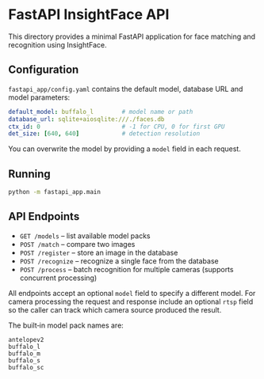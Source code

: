 # FastAPI InsightFace API

This directory provides a minimal FastAPI application for face matching and recognition using InsightFace.

## Configuration

`fastapi_app/config.yaml` contains the default model, database URL and model parameters:

```yaml
default_model: buffalo_l        # model name or path
database_url: sqlite+aiosqlite:///./faces.db
ctx_id: 0                       # -1 for CPU, 0 for first GPU
det_size: [640, 640]            # detection resolution
```

You can overwrite the model by providing a `model` field in each request.

## Running

```bash
python -m fastapi_app.main
```

## API Endpoints

- `GET /models` – list available model packs
- `POST /match` – compare two images
- `POST /register` – store an image in the database
- `POST /recognize` – recognize a single face from the database
- `POST /process` – batch recognition for multiple cameras (supports concurrent processing)

All endpoints accept an optional `model` field to specify a different model. For camera processing
the request and response include an optional `rtsp` field so the caller can track which camera
source produced the result.

The built‑in model pack names are:

```text
antelopev2
buffalo_l
buffalo_m
buffalo_s
buffalo_sc
```
